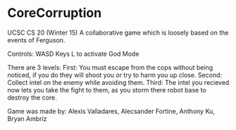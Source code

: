 # CoreCorruption
UCSC CS 20 (Winter 15) A collaborative game which is loosely based on the events of Ferguson.


Controls: WASD Keys                        L to activate God Mode

There are 3 levels:
          First: You must escape from the cops without being noticed, if you do they will shoot you or try to harm you up close.
          Second: Collect intel on the enemy while avoiding them.
          Third: The intel you recieved now lets you take the fight to them, as you storm there robot base to destroy the core.

Game was made by:
          Alexis Valladares,
          Alecsander Fortine,
          Anthony Ku,
          Bryan Ambriz
